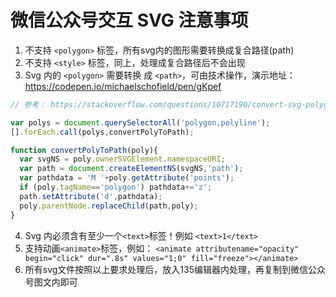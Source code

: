 # 微信公众号交互 SVG 注意事项


1.	不支持 `<polygon>` 标签，所有svg内的图形需要转换成复合路径(path)
2.	不支持 `<style>` 标签，同上，处理成复合路径后不会出现
3.	Svg 内的 `<polygon>` 需要转换 成 `<path>`，可由技术操作，演示地址：https://codepen.io/michaelschofield/pen/gKpef
```javascript
// 参考： https://stackoverflow.com/questions/10717190/convert-svg-polygon-to-path

var polys = document.querySelectorAll('polygon,polyline');
[].forEach.call(polys,convertPolyToPath);

function convertPolyToPath(poly){
  var svgNS = poly.ownerSVGElement.namespaceURI;
  var path = document.createElementNS(svgNS,'path');
  var pathdata = 'M '+poly.getAttribute('points');
  if (poly.tagName=='polygon') pathdata+='z';
  path.setAttribute('d',pathdata);
  poly.parentNode.replaceChild(path,poly);
}
```
4.	Svg 内必须含有至少一个`<text>`标签！例如 `<text>1</text>`
5.	支持动画`<animate>`标签，例如：
`<animate attributename="opacity" begin="click" dur=".8s" values="1;0" fill="freeze"></animate>`
6.	所有svg文件按照以上要求处理后，放入135编辑器内处理，再复制到微信公众号图文内即可

